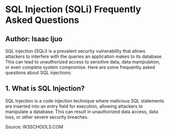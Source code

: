 <!DOCTYPE html>
<html lang="en">
<head>
<meta charset="UTF-8">
<meta name="viewport" content="width=device-width, initial-scale=1.0">
<meta name="description" content="Comprehensive FAQ on SQL Injection, covering types, prevention, impacts, and testing methods. Learn how to protect your applications from SQLi attacks.">
<meta name="keywords" content="SQL Injection, SQLi, cyber security, database security, hacking prevention, SQL Injection types, SQL Injection prevention, web security">
<meta name="author" content="Cyber Security Experts, Isaac Ijuo">
<meta name="robots" content="index, follow">
</head>
<body>
<h1>SQL Injection (SQLi) Frequently Asked Questions</h1>
<h2> Author: Isaac Ijuo </h2>
<p>SQL injection (SQLi) is a prevalent security vulnerability that allows attackers to interfere with the queries an application makes to its database. This can lead to unauthorized access to sensitive data, data manipulation, or even complete system compromise. Here are some frequently asked questions about SQL injections:</p>
    
<h2>1. What is SQL Injection?</h2>
<p>SQL Injection is a code injection technique where malicious SQL statements are inserted into an entry field for execution, allowing attackers to manipulate a database. This can result in unauthorized data access, data loss, or other severe security breaches.</p>
<p class="source">Source: W3SCHOOLS.COM</p>
    